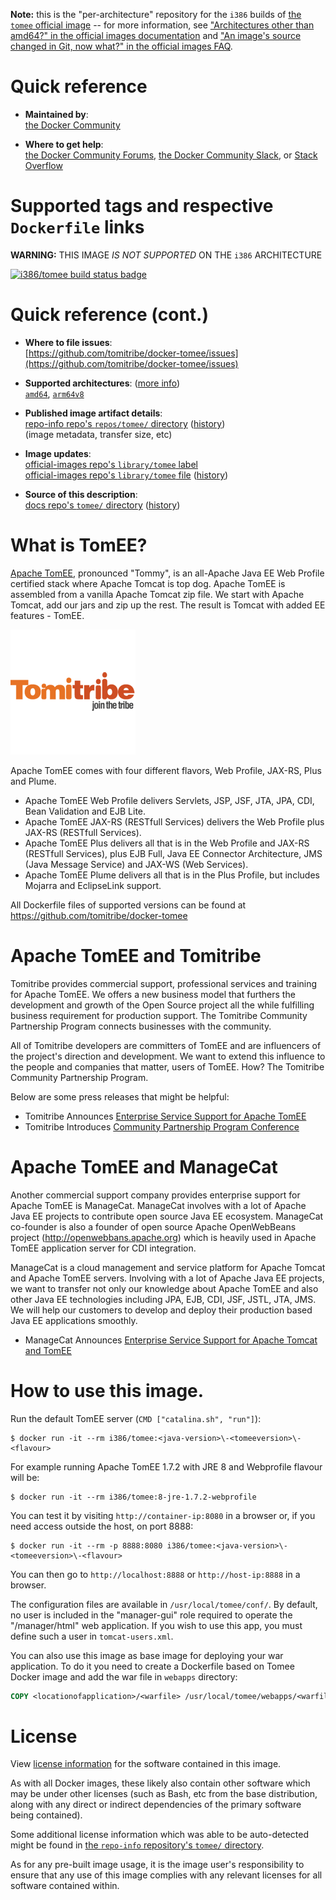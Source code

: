 <!--

********************************************************************************

WARNING:

    DO NOT EDIT "tomee/README.md"

    IT IS AUTO-GENERATED

    (from the other files in "tomee/" combined with a set of templates)

********************************************************************************

-->

**Note:** this is the "per-architecture" repository for the `i386` builds of [the `tomee` official image](https://hub.docker.com/_/tomee) -- for more information, see ["Architectures other than amd64?" in the official images documentation](https://github.com/docker-library/official-images#architectures-other-than-amd64) and ["An image's source changed in Git, now what?" in the official images FAQ](https://github.com/docker-library/faq#an-images-source-changed-in-git-now-what).

# Quick reference

-	**Maintained by**:  
	[the Docker Community](https://github.com/tomitribe/docker-tomee)

-	**Where to get help**:  
	[the Docker Community Forums](https://forums.docker.com/), [the Docker Community Slack](https://dockr.ly/slack), or [Stack Overflow](https://stackoverflow.com/search?tab=newest&q=docker)

# Supported tags and respective `Dockerfile` links

**WARNING:** THIS IMAGE *IS NOT SUPPORTED* ON THE `i386` ARCHITECTURE

[![i386/tomee build status badge](https://img.shields.io/jenkins/s/https/doi-janky.infosiftr.net/job/multiarch/job/i386/job/tomee.svg?label=i386/tomee%20%20build%20job)](https://doi-janky.infosiftr.net/job/multiarch/job/i386/job/tomee/)

# Quick reference (cont.)

-	**Where to file issues**:  
	[https://github.com/tomitribe/docker-tomee/issues](https://github.com/tomitribe/docker-tomee/issues)

-	**Supported architectures**: ([more info](https://github.com/docker-library/official-images#architectures-other-than-amd64))  
	[`amd64`](https://hub.docker.com/r/amd64/tomee/), [`arm64v8`](https://hub.docker.com/r/arm64v8/tomee/)

-	**Published image artifact details**:  
	[repo-info repo's `repos/tomee/` directory](https://github.com/docker-library/repo-info/blob/master/repos/tomee) ([history](https://github.com/docker-library/repo-info/commits/master/repos/tomee))  
	(image metadata, transfer size, etc)

-	**Image updates**:  
	[official-images repo's `library/tomee` label](https://github.com/docker-library/official-images/issues?q=label%3Alibrary%2Ftomee)  
	[official-images repo's `library/tomee` file](https://github.com/docker-library/official-images/blob/master/library/tomee) ([history](https://github.com/docker-library/official-images/commits/master/library/tomee))

-	**Source of this description**:  
	[docs repo's `tomee/` directory](https://github.com/docker-library/docs/tree/master/tomee) ([history](https://github.com/docker-library/docs/commits/master/tomee))

# What is TomEE?

[Apache TomEE](http://tomee.apache.org/), pronounced "Tommy", is an all-Apache Java EE Web Profile certified stack where Apache Tomcat is top dog. Apache TomEE is assembled from a vanilla Apache Tomcat zip file. We start with Apache Tomcat, add our jars and zip up the rest. The result is Tomcat with added EE features - TomEE.

![logo](https://raw.githubusercontent.com/docker-library/docs/4a10a52c08621b68c1b1b53b561f819d9e78c2e0/tomee/logo.png)

Apache TomEE comes with four different flavors, Web Profile, JAX-RS, Plus and Plume.

-	Apache TomEE Web Profile delivers Servlets, JSP, JSF, JTA, JPA, CDI, Bean Validation and EJB Lite.
-	Apache TomEE JAX-RS (RESTfull Services) delivers the Web Profile plus JAX-RS (RESTfull Services).
-	Apache TomEE Plus delivers all that is in the Web Profile and JAX-RS (RESTfull Services), plus EJB Full, Java EE Connector Architecture, JMS (Java Message Service) and JAX-WS (Web Services).
-	Apache TomEE Plume delivers all that is in the Plus Profile, but includes Mojarra and EclipseLink support.

All Dockerfile files of supported versions can be found at https://github.com/tomitribe/docker-tomee

# Apache TomEE and Tomitribe

Tomitribe provides commercial support, professional services and training for Apache TomEE. We offers a new business model that furthers the development and growth of the Open Source project all the while fulfilling business requirement for production support. The Tomitribe Community Partnership Program connects businesses with the community.

All of Tomitribe developers are committers of TomEE and are influencers of the project's direction and development. We want to extend this influence to the people and companies that matter, users of TomEE. How? The Tomitribe Community Partnership Program.

Below are some press releases that might be helpful:

-	Tomitribe Announces [Enterprise Service Support for Apache TomEE](http://www.tomitribe.com/company/press/tomitribe_enterprise_service_support_for_apache_tomee_javaone_2013/)
-	Tomitribe Introduces [Community Partnership Program Conference](http://www.tomitribe.com/company/press/tomitribe-introduces-community-partnership-program-and-presents-java-ee-sessions-at-javaone-2014-conference/)

# Apache TomEE and ManageCat

Another commercial support company provides enterprise support for Apache TomEE is ManageCat. ManageCat involves with a lot of Apache Java EE projects to contribute open source Java EE ecosystem. ManageCat co-founder is also a founder of open source Apache OpenWebBeans project (http://openwebbans.apache.org) which is heavily used in Apache TomEE application server for CDI integration.

ManageCat is a cloud management and service platform for Apache Tomcat and Apache TomEE servers. Involving with a lot of Apache Java EE projects, we want to transfer not only our knowledge about Apache TomEE and also other Java EE technologies including JPA, EJB, CDI, JSF, JSTL, JTA, JMS. We will help our customers to develop and deploy their production based Java EE applications smoothly.

-	ManageCat Announces [Enterprise Service Support for Apache Tomcat and TomEE](http://managecat.com/index.php/enterprise-tomcat-support)

# How to use this image.

Run the default TomEE server (`CMD ["catalina.sh", "run"]`):

```console
$ docker run -it --rm i386/tomee:<java-version>\-<tomeeversion>\-<flavour>
```

For example running Apache TomEE 1.7.2 with JRE 8 and Webprofile flavour will be:

```console
$ docker run -it --rm i386/tomee:8-jre-1.7.2-webprofile
```

You can test it by visiting `http://container-ip:8080` in a browser or, if you need access outside the host, on port 8888:

```console
$ docker run -it --rm -p 8888:8080 i386/tomee:<java-version>\-<tomeeversion>\-<flavour>
```

You can then go to `http://localhost:8888` or `http://host-ip:8888` in a browser.

The configuration files are available in `/usr/local/tomee/conf/`. By default, no user is included in the "manager-gui" role required to operate the "/manager/html" web application. If you wish to use this app, you must define such a user in `tomcat-users.xml`.

You can also use this image as base image for deploying your war application. To do it you need to create a Dockerfile based on Tomee Docker image and add the war file in `webapps` directory:

```dockerfile
COPY <locationofapplication>/<warfile> /usr/local/tomee/webapps/<warfile>
```

# License

View [license information](http://www.apache.org/licenses/LICENSE-2.0) for the software contained in this image.

As with all Docker images, these likely also contain other software which may be under other licenses (such as Bash, etc from the base distribution, along with any direct or indirect dependencies of the primary software being contained).

Some additional license information which was able to be auto-detected might be found in [the `repo-info` repository's `tomee/` directory](https://github.com/docker-library/repo-info/tree/master/repos/tomee).

As for any pre-built image usage, it is the image user's responsibility to ensure that any use of this image complies with any relevant licenses for all software contained within.
